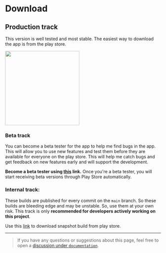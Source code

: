 # Download

## Production track

This version is well tested and most stable. The easiest way to download the app is from the play store.

<a href="https://play.google.com/store/apps/details?id=com.kevalpatel2106.pocketci" target="_blank">
<img src="https://play.google.com/intl/en_gb/badges/static/images/badges/en_badge_web_generic.png" width=240 />
</a>

### Beta track

You can become a beta tester for the app to help me find bugs in the app. This will allow you to use new features and test them before they are available for everyone on the play store. This will help me catch bugs and get feedback on new features early and will support the development.

**Become a beta tester using [this](https://pocketci.page.link/beta-testing-invite) link.** Once you're a beta tester, you will start receiving beta versions through Play Store automatically.

### Internal track:

These builds are published for every commit on the `main` branch. So these builds are bleeding edge and may be unstable. So, use them at your own risk. This track is only **recommended for developers actively working on this project**.

Use this [link](https://play.google.com/apps/internaltest/4701514788433255282) to download snapshot build from play store.

----
> If you have any questions or suggestions about this page, feel free to open a [discussion under `documentation`](https://github.com/kevalpatel2106/pocket-ci/discussions/new?category=documentation).
